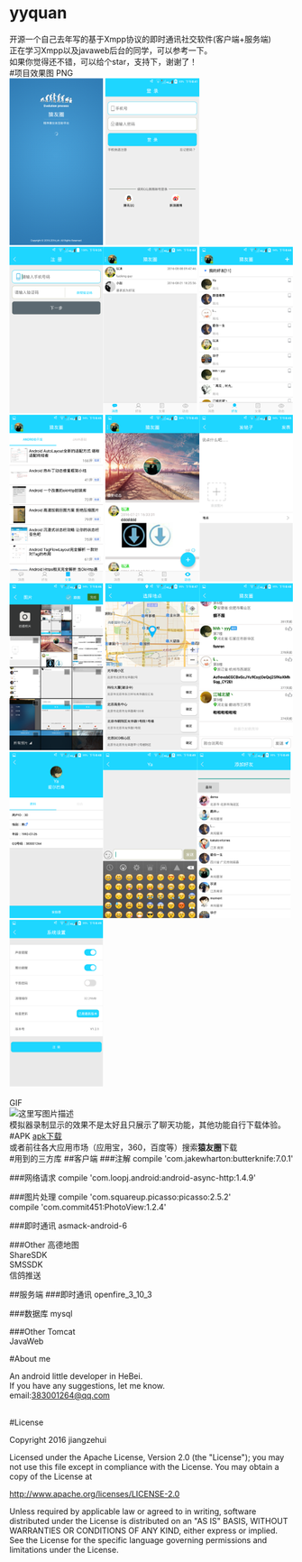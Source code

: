 # yyquan

开源一个自己去年写的基于Xmpp协议的即时通讯社交软件(客户端+服务端)
<br>
正在学习Xmpp以及javaweb后台的同学，可以参考一下。
<br>
如果你觉得还不错，可以给个star，支持下，谢谢了！
<br>
#项目效果图
PNG
<br>
<a href="img/img5.png"><img src="img/img5.png" width="33%"/></a> <a href="img/img6.png"><img src="img/img6.png" width="33%"/></a>
<a href="img/img0.png"><img src="img/img0.png" width="33%"/></a><a href="img/img8.png"><img src="img/img8.png" width="33%"/></a>
<a href="img/img9.png"><img src="img/img9.png" width="33%"/></a> <a href="img/img10.png"><img src="img/img10.png" width="33%"/></a>
<a href="img/img11.png"><img src="img/img11.png" width="33%"/></a><a href="img/img12.png"><img src="img/img12.png" width="33%"/></a> <a href="img/img13.png"><img src="img/img13.png" width="33%"/></a>
<a href="img/img14.png"><img src="img/img14.png" width="33%"/></a><a href="img/img15.png"><img src="img/img15.png" width="33%"/></a><a href="img/img1.png"><img src="img/img1.png" width="33%"/></a><a href="img/img2.png"><img src="img/img2.png" width="33%"/></a><a href="img/img3.png"><img src="img/img3.png" width="33%"/></a><a href="img/img4.png"><img src="img/img4.png" width="33%"/></a>
<br>
<br>
GIF
<br>
![这里写图片描述](https://github.com/jiangzehui/yyquan/blob/master/img/gf1.gif)
<br>
模拟器录制显示的效果不是太好且只展示了聊天功能，其他功能自行下载体验。
<br>
#APK
[apk下载](https://github.com/jiangzehui/yyquan/blob/master/apk/yyq1.2.2.apk)
<br>或者前往各大应用市场（应用宝，360，百度等）搜索**猿友圈**下载
<br>
#用到的三方库
##客户端
###注解
compile 'com.jakewharton:butterknife:7.0.1'<br>



###网络请求
compile 'com.loopj.android:android-async-http:1.4.9' <br>



###图片处理
compile 'com.squareup.picasso:picasso:2.5.2' <br>
compile 'com.commit451:PhotoView:1.2.4'<br>


###即时通讯
asmack-android-6<br>

###Other
高德地图<br>
ShareSDK<br>
SMSSDK<br>
信鸽推送<br>

##服务端
###即时通讯
openfire_3_10_3<br>

###数据库
mysql<br>

###Other
Tomcat<br>
JavaWeb<br>

#About me

An android little developer in HeBei.<br>
If you have any suggestions, let me know.<br>
email:383001264@qq.com

<br>
#License

Copyright 2016 jiangzehui

Licensed under the Apache License, Version 2.0 (the "License"); you may not use this file except in compliance with the License. You may obtain a copy of the License at

http://www.apache.org/licenses/LICENSE-2.0

Unless required by applicable law or agreed to in writing, software distributed under the License is distributed on an "AS IS" BASIS, WITHOUT WARRANTIES OR CONDITIONS OF ANY KIND, either express or implied. See the License for the specific language governing permissions and limitations under the License.
